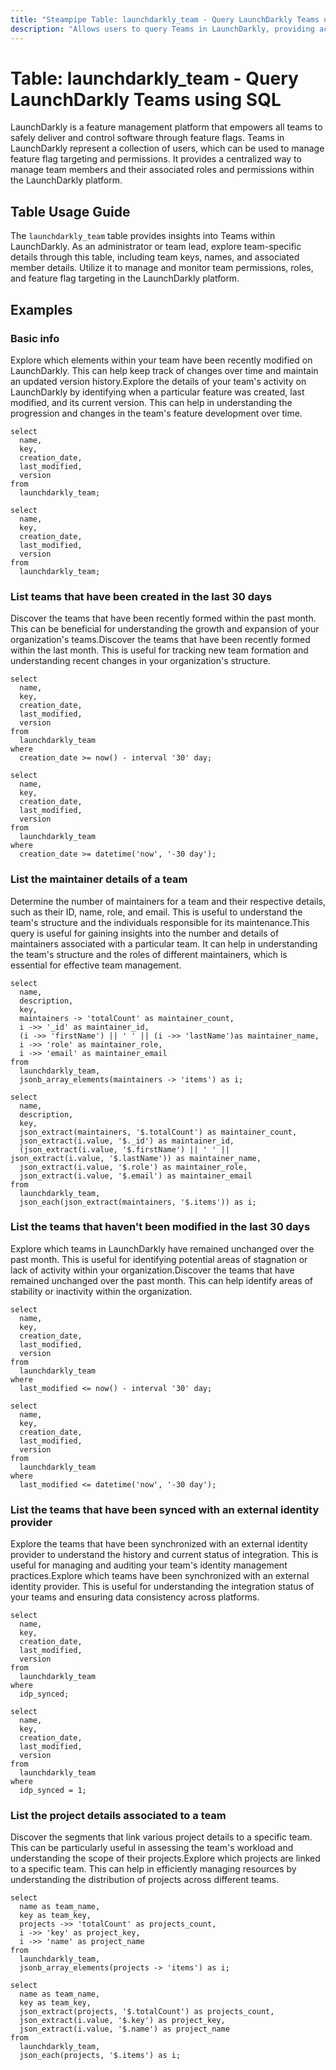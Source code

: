 ```yaml
---
title: "Steampipe Table: launchdarkly_team - Query LaunchDarkly Teams using SQL"
description: "Allows users to query Teams in LaunchDarkly, providing access to team information and member details."
---
```


# Table: launchdarkly_team - Query LaunchDarkly Teams using SQL

LaunchDarkly is a feature management platform that empowers all teams to safely deliver and control software through feature flags. Teams in LaunchDarkly represent a collection of users, which can be used to manage feature flag targeting and permissions. It provides a centralized way to manage team members and their associated roles and permissions within the LaunchDarkly platform.

## Table Usage Guide

The `launchdarkly_team` table provides insights into Teams within LaunchDarkly. As an administrator or team lead, explore team-specific details through this table, including team keys, names, and associated member details. Utilize it to manage and monitor team permissions, roles, and feature flag targeting in the LaunchDarkly platform.

## Examples

### Basic info
Explore which elements within your team have been recently modified on LaunchDarkly. This can help keep track of changes over time and maintain an updated version history.Explore the details of your team's activity on LaunchDarkly by identifying when a particular feature was created, last modified, and its current version. This can help in understanding the progression and changes in the team's feature development over time.


```sql+postgres
select
  name,
  key,
  creation_date,
  last_modified,
  version
from
  launchdarkly_team;
```

```sql+sqlite
select
  name,
  key,
  creation_date,
  last_modified,
  version
from
  launchdarkly_team;
```

### List teams that have been created in the last 30 days
Discover the teams that have been recently formed within the past month. This can be beneficial for understanding the growth and expansion of your organization's teams.Discover the teams that have been recently formed within the last month. This is useful for tracking new team formation and understanding recent changes in your organization's structure.


```sql+postgres
select
  name,
  key,
  creation_date,
  last_modified,
  version
from
  launchdarkly_team
where
  creation_date >= now() - interval '30' day;
```

```sql+sqlite
select
  name,
  key,
  creation_date,
  last_modified,
  version
from
  launchdarkly_team
where
  creation_date >= datetime('now', '-30 day');
```

### List the maintainer details of a team
Determine the number of maintainers for a team and their respective details, such as their ID, name, role, and email. This is useful to understand the team's structure and the individuals responsible for its maintenance.This query is useful for gaining insights into the number and details of maintainers associated with a particular team. It can help in understanding the team's structure and the roles of different maintainers, which is essential for effective team management.


```sql+postgres
select
  name,
  description,
  key,
  maintainers -> 'totalCount' as maintainer_count,
  i ->> '_id' as maintainer_id,
  (i ->> 'firstName') || ' ' || (i ->> 'lastName')as maintainer_name,
  i ->> 'role' as maintainer_role,
  i ->> 'email' as maintainer_email
from
  launchdarkly_team,
  jsonb_array_elements(maintainers -> 'items') as i;
```

```sql+sqlite
select
  name,
  description,
  key,
  json_extract(maintainers, '$.totalCount') as maintainer_count,
  json_extract(i.value, '$._id') as maintainer_id,
  (json_extract(i.value, '$.firstName') || ' ' || json_extract(i.value, '$.lastName')) as maintainer_name,
  json_extract(i.value, '$.role') as maintainer_role,
  json_extract(i.value, '$.email') as maintainer_email
from
  launchdarkly_team,
  json_each(json_extract(maintainers, '$.items')) as i;
```

### List the teams that haven't been modified in the last 30 days
Explore which teams in LaunchDarkly have remained unchanged over the past month. This is useful for identifying potential areas of stagnation or lack of activity within your organization.Discover the teams that have remained unchanged over the past month. This can help identify areas of stability or inactivity within the organization.


```sql+postgres
select
  name,
  key,
  creation_date,
  last_modified,
  version
from
  launchdarkly_team
where
  last_modified <= now() - interval '30' day;
```

```sql+sqlite
select
  name,
  key,
  creation_date,
  last_modified,
  version
from
  launchdarkly_team
where
  last_modified <= datetime('now', '-30 day');
```

### List the teams that have been synced with an external identity provider
Explore the teams that have been synchronized with an external identity provider to understand the history and current status of integration. This is useful for managing and auditing your team's identity management practices.Explore which teams have been synchronized with an external identity provider. This is useful for understanding the integration status of your teams and ensuring data consistency across platforms.


```sql+postgres
select
  name,
  key,
  creation_date,
  last_modified,
  version
from
  launchdarkly_team
where
  idp_synced;
```

```sql+sqlite
select
  name,
  key,
  creation_date,
  last_modified,
  version
from
  launchdarkly_team
where
  idp_synced = 1;
```

### List the project details associated to a team
Discover the segments that link various project details to a specific team. This can be particularly useful in assessing the team's workload and understanding the scope of their projects.Explore which projects are linked to a specific team. This can help in efficiently managing resources by understanding the distribution of projects across different teams.


```sql+postgres
select
  name as team_name,
  key as team_key,
  projects ->> 'totalCount' as projects_count,
  i ->> 'key' as project_key,
  i ->> 'name' as project_name
from
  launchdarkly_team,
  jsonb_array_elements(projects -> 'items') as i;
```

```sql+sqlite
select
  name as team_name,
  key as team_key,
  json_extract(projects, '$.totalCount') as projects_count,
  json_extract(i.value, '$.key') as project_key,
  json_extract(i.value, '$.name') as project_name
from
  launchdarkly_team,
  json_each(projects, '$.items') as i;
```